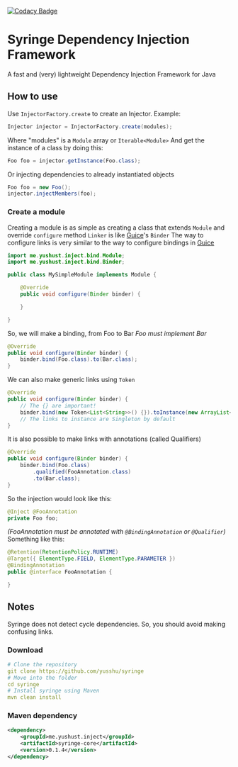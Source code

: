[![Codacy Badge](https://app.codacy.com/project/badge/Grade/7763e3b2712d4201b28e2b8034a7fd7d)](https://www.codacy.com/manual/iYushu/syringe?utm_source=github.com&amp;utm_medium=referral&amp;utm_content=yusshu/syringe&amp;utm_campaign=Badge_Grade)
# Syringe Dependency Injection Framework
A fast and (very) lightweight Dependency Injection Framework for Java

## How to use
Use `InjectorFactory.create` to create an Injector.
Example:
```java
Injector injector = InjectorFactory.create(modules);
```
Where "modules" is a `Module` array or `Iterable<Module>`
And get the instance of a class by doing this:
```java
Foo foo = injector.getInstance(Foo.class);
```
Or injecting dependencies to already instantiated objects
```java
Foo foo = new Foo();
injector.injectMembers(foo);
```

### Create a module
Creating a module is as simple as creating a class that extends `Module` and override `configure` method
`Linker` is like [Guice](https://github.com/google/guice)'s `Binder`
The way to configure links is very similar to the way to configure bindings in  [Guice](https://github.com/google/guice)
```java
import me.yushust.inject.bind.Module;
import me.yushust.inject.bind.Binder;

public class MySimpleModule implements Module {

    @Override
    public void configure(Binder binder) {

    }

}
```
So, we will make a binding, from Foo to Bar
 *Foo must implement Bar*
```java
@Override
public void configure(Binder binder) {
    binder.bind(Foo.class).to(Bar.class);
}
```
We can also make generic links using `Token`
```java
@Override
public void configure(Binder binder) {
    // The {} are important!
    binder.bind(new Token<List<String>>() {}).toInstance(new ArrayList<>());
    // The links to instance are Singleton by default
}
```
It is also possible to make links with annotations (called Qualifiers)
```java
@Override
public void configure(Binder binder) {
    binder.bind(Foo.class)
        .qualified(FooAnnotation.class)
        .to(Bar.class);
}
```
So the injection would look like this:
```java
@Inject @FooAnnotation
private Foo foo;
```
*(FooAnnotation must be annotated with `@BindingAnnotation` or `@Qualifier`)*
Something like this:
```java
@Retention(RetentionPolicy.RUNTIME)
@Target({ ElementType.FIELD, ElementType.PARAMETER })
@BindingAnnotation
public @interface FooAnnotation {

}
```

## Notes
Syringe does not detect cycle dependencies. So, you should avoid making confusing links.

### Download
```yml
# Clone the repository
git clone https://github.com/yusshu/syringe
# Move into the folder
cd syringe
# Install syringe using Maven
mvn clean install 
```
### Maven dependency
```xml
<dependency>
    <groupId>me.yushust.inject</groupId>
    <artifactId>syringe-core</artifactId>
    <version>0.1.4</version>
</dependency>
```
